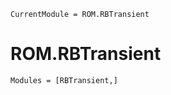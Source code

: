 ```@meta
CurrentModule = ROM.RBTransient
```

# ROM.RBTransient

```@autodocs
Modules = [RBTransient,]
```